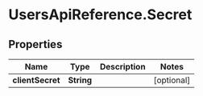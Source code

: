 # UsersApiReference.Secret

## Properties

Name | Type | Description | Notes
------------ | ------------- | ------------- | -------------
**clientSecret** | **String** |  | [optional] 


